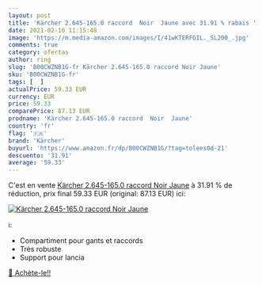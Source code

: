 ```yaml
---
layout: post
title: 'Kärcher 2.645-165.0 raccord  Noir  Jaune avec 31.91 % rabais '
date: 2021-02-16 11:15:48
image: 'https://m.media-amazon.com/images/I/41wKTERFGIL._SL200_.jpg'
comments: true
category: ofertas
author: ring
slug: 'B00CWZNB1G-fr Kärcher 2.645-165.0 raccord Noir Jaune'
sku: 'B00CWZNB1G-fr'
tags: [  ]
actualPrice: 59.33 EUR
currency: EUR
price: 59.33
comparePrice: 87.13 EUR
prodname: 'Kärcher 2.645-165.0 raccord  Noir  Jaune'
country: 'fr'
flag: '🇫🇷'
brand: 'Kärcher'
buyurl: 'https://www.amazon.fr/dp/B00CWZNB1G/?tag=tolees0d-21'
descuento: '31.91'
average: '59.33'
---
```


C'est en vente [Kärcher 2.645-165.0 raccord  Noir  Jaune](https://www.amazon.fr/dp/B00CWZNB1G/?tag=tolees0d-21)  à  31.91 % de réduction, prix final  59.33 EUR (original: 87.13 EUR) ici:

[![Kärcher 2.645-165.0 raccord  Noir  Jaune](https://m.media-amazon.com/images/I/41wKTERFGIL._SL200_.jpg)](https://www.amazon.fr/dp/B00CWZNB1G/?tag=tolees0d-21)

ℹ️:

- Compartiment pour gants et raccords
- Très robuste
- Support pour lancia

[🛒 Achète-le!!](https://www.amazon.fr/dp/B00CWZNB1G/?tag=tolees0d-21)
